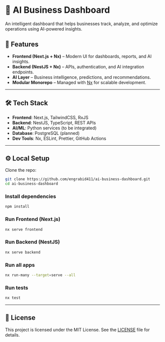 
# 🚀 AI Business Dashboard

An intelligent dashboard that helps businesses track, analyze, and optimize operations using AI-powered insights.

## 📌 Features
- **Frontend (Next.js + Nx)** – Modern UI for dashboards, reports, and AI insights.
- **Backend (NestJS + Nx)** – APIs, authentication, and AI integration endpoints.
- **AI Layer** – Business intelligence, predictions, and recommendations.
- **Modular Monorepo** – Managed with [Nx](https://nx.dev/) for scalable development.

---

## 🛠 Tech Stack
- **Frontend**: Next.js, TailwindCSS, RxJS  
- **Backend**: NestJS, TypeScript, REST APIs  
- **AI/ML**: Python services (to be integrated)  
- **Database**: PostgreSQL (planned)  
- **Dev Tools**: Nx, ESLint, Prettier, GitHub Actions  

---

## ⚙️ Local Setup

Clone the repo:
```bash
git clone https://github.com/engrabid411/ai-business-dashboard.git
cd ai-business-dashboard
```

### Install dependencies
```bash
npm install
```

### Run Frontend (Next.js)
```bash
nx serve frontend
```

### Run Backend (NestJS)
```bash
nx serve backend
```

### Run all apps
```bash
nx run-many --target=serve --all
```

### Run tests
```bash
nx test
```

---

## 📄 License

This project is licensed under the MIT License. See the [LICENSE](LICENSE) file for details.
